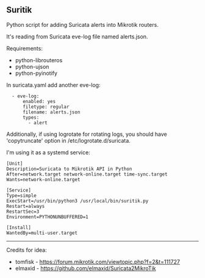 ## Suritik

Python script for adding Suricata alerts into Mikrotik routers.

It's reading from Suricata eve-log file named alerts.json.

Requirements:
- python-librouteros
- python-ujson
- python-pyinotify

In suricata.yaml add another eve-log:
```
  - eve-log:
      enabled: yes 
      filetype: regular
      filename: alerts.json   
      types:      
        - alert
```

Additionally, if using logrotate for rotating logs, you should have 'copytruncate' option in /etc/logrotate.d/suricata.

I'm using it as a systemd service:

```
[Unit]
Description=Suricata to Mikrotik API in Python
After=network.target network-online.target time-sync.target
Wants=network-online.target

[Service]
Type=simple
ExecStart=/usr/bin/python3 /usr/local/bin/suritik.py
Restart=always
RestartSec=3
Environment=PYTHONUNBUFFERED=1

[Install]
WantedBy=multi-user.target
```

--------------------------------------------------------------------
Credits for idea:
- tomfisk - https://forum.mikrotik.com/viewtopic.php?f=2&t=111727
- elmaxid - https://github.com/elmaxid/Suricata2MikroTik
